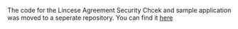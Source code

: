 The code for the Lincese Agreement Security Chcek and sample application was moved to a seperate repository. You can find it [here](https://github.com/mfpdev/license-agreement-sample)
